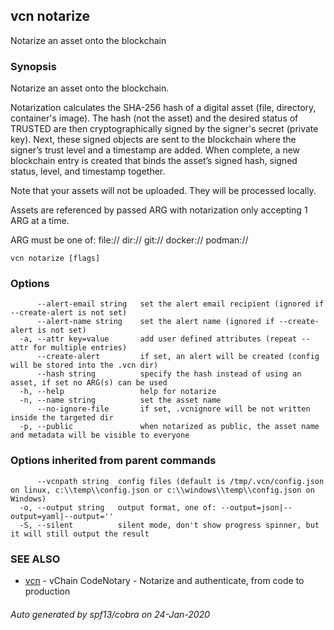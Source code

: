 ## vcn notarize

Notarize an asset onto the blockchain

### Synopsis


Notarize an asset onto the blockchain.

Notarization calculates the SHA-256 hash of a digital asset
(file, directory, container's image).
The hash (not the asset) and the desired status of TRUSTED are then
cryptographically signed by the signer's secret (private key).
Next, these signed objects are sent to the blockchain where the signer’s
trust level and a timestamp are added.
When complete, a new blockchain entry is created that binds the asset’s
signed hash, signed status, level, and timestamp together.

Note that your assets will not be uploaded. They will be processed locally.

Assets are referenced by passed ARG with notarization only accepting
1 ARG at a time.

ARG must be one of:
  <file>
  file://<file>
  dir://<directory>
  git://<repository>
  docker://<image>
  podman://<image>


```
vcn notarize [flags]
```

### Options

```
      --alert-email string   set the alert email recipient (ignored if --create-alert is not set)
      --alert-name string    set the alert name (ignored if --create-alert is not set)
  -a, --attr key=value       add user defined attributes (repeat --attr for multiple entries)
      --create-alert         if set, an alert will be created (config will be stored into the .vcn dir)
      --hash string          specify the hash instead of using an asset, if set no ARG(s) can be used
  -h, --help                 help for notarize
  -n, --name string          set the asset name
      --no-ignore-file       if set, .vcnignore will be not written inside the targeted dir
  -p, --public               when notarized as public, the asset name and metadata will be visible to everyone
```

### Options inherited from parent commands

```
      --vcnpath string  config files (default is /tmp/.vcn/config.json on linux, c:\\temp\\config.json or c:\\windows\\temp\\config.json on Windows)
  -o, --output string   output format, one of: --output=json|--output=yaml|--output=''
  -S, --silent          silent mode, don't show progress spinner, but it will still output the result
```

### SEE ALSO

* [vcn](vcn.md)	 - vChain CodeNotary - Notarize and authenticate, from code to production

###### Auto generated by spf13/cobra on 24-Jan-2020
